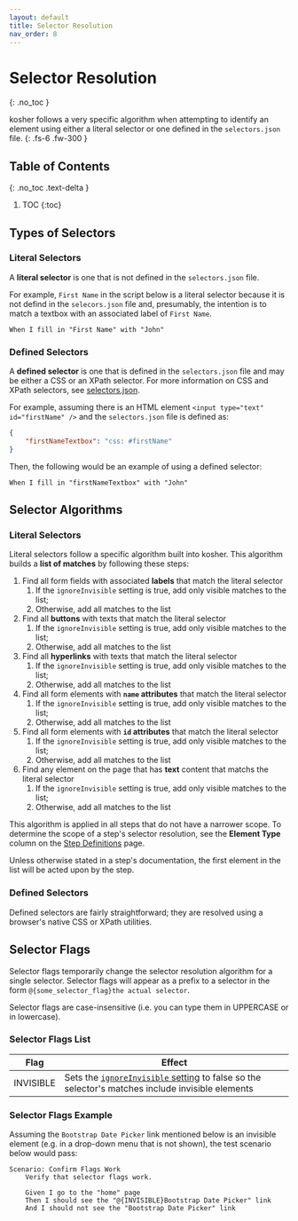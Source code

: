 ```yaml
---
layout: default
title: Selector Resolution
nav_order: 8
---
```


# Selector Resolution
{: .no_toc }

kosher follows a very specific algorithm when attempting to identify an element using either a literal selector or one defined in the `selectors.json` file.
{: .fs-6 .fw-300 }

## Table of Contents
{: .no_toc .text-delta }

1. TOC
{:toc}

## Types of Selectors

### Literal Selectors

A **literal selector** is one that is not defined in the `selectors.json` file.

For example, `First Name` in the script below is a literal selector because it is not defind in the `selecors.json` file and, presumably, the intention is to match a textbox with an associated label of `First Name`.

```gherkin
When I fill in "First Name" with "John"
```

### Defined Selectors

A **defined selector** is one that is defined in the `selectors.json` file and may be either a CSS or an XPath selector. For more information on CSS and XPath selectors, see [selectors.json]({{site.baseurl}}/config/selectors.html).

For example, assuming there is an HTML element `<input type="text" id="firstName" />` and the `selectors.json` file is defined as:

```json
{
    "firstNameTextbox": "css: #firstName"
}
```

Then, the following would be an example of using a defined selector:

```gherkin
When I fill in "firstNameTextbox" with "John"
```

## Selector Algorithms

### Literal Selectors

Literal selectors follow a specific algorithm built into kosher. This algorithm builds a **list of matches** by following these steps:
1. Find all form fields with associated **labels** that match the literal selector
   1. If the `ignoreInvisible` setting is true, add only visible matches to the list;
   2. Otherwise, add all matches to the list
2. Find all **buttons** with texts that match the literal selector
   1. If the `ignoreInvisible` setting is true, add only visible matches to the list;
   2. Otherwise, add all matches to the list
3. Find all **hyperlinks** with texts that match the literal selector
   1. If the `ignoreInvisible` setting is true, add only visible matches to the list;
   2. Otherwise, add all matches to the list
4. Find all form elements with **`name` attributes** that match the literal selector
   1. If the `ignoreInvisible` setting is true, add only visible matches to the list;
   2. Otherwise, add all matches to the list
5. Find all form elements with **`id` attributes** that match the literal selector
   1. If the `ignoreInvisible` setting is true, add only visible matches to the list;
   2. Otherwise, add all matches to the list
6. Find any element on the page that has **text** content that matchs the literal selector
   1. If the `ignoreInvisible` setting is true, add only visible matches to the list;
   2. Otherwise, add all matches to the list

This algorithm is applied in all steps that do not have a narrower scope. To determine the scope of a step's selector resolution, see the **Element Type** column on the [Step Definitions]({{site.baseurl}}/steps/steps.html) page.

Unless otherwise stated in a step's documentation, the first element in the list will be acted upon by the step.

### Defined Selectors

Defined selectors are fairly straightforward; they are resolved using a browser's native CSS or XPath utilities.

## Selector Flags

Selector flags temporarily change the selector resolution algorithm for a single selector. Selector flags will appear
as a prefix to a selector in the form `@{some_selector_flag}the actual selector`.

Selector flags are case-insensitive (i.e. you can type them in UPPERCASE or in lowercase).

### Selector Flags List

| Flag      | Effect                                                                                                                                   |
| --------- | ---------------------------------------------------------------------------------------------------------------------------------------- |
| INVISIBLE | Sets the [`ignoreInvisible` setting](config/settings.html#ignoreInvisible) to false so the selector's matches include invisible elements |

### Selector Flags Example

Assuming the `Bootstrap Date Picker` link mentioned below is an invisible element (e.g. in a drop-down menu that is not shown),
the test scenario below would pass:

```gherkin
Scenario: Confirm Flags Work
    Verify that selector flags work.

    Given I go to the "home" page
    Then I should see the "@{INVISIBLE}Bootstrap Date Picker" link
    And I should not see the "Bootstrap Date Picker" link
```